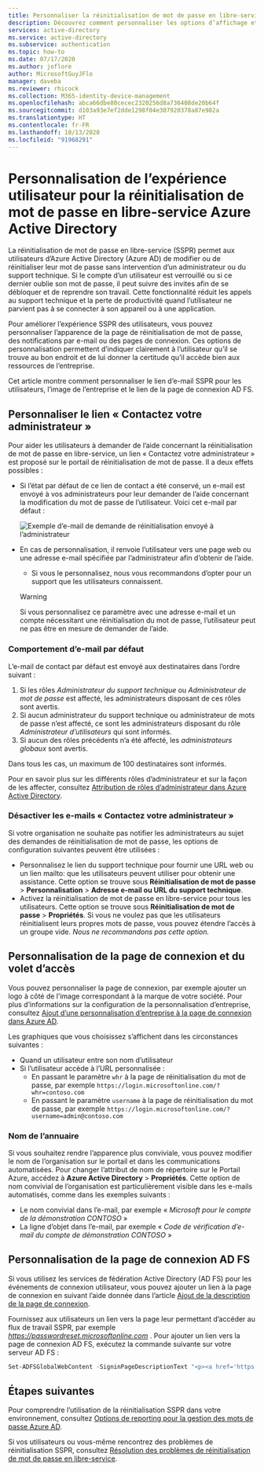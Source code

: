 ```yaml
---
title: Personnaliser la réinitialisation de mot de passe en libre-service - Azure Active Directory
description: Découvrez comment personnaliser les options d’affichage et d’expérience utilisateur pour la réinitialisation de mot de passe en libre-service Azure AD.
services: active-directory
ms.service: active-directory
ms.subservice: authentication
ms.topic: how-to
ms.date: 07/17/2020
ms.author: joflore
author: MicrosoftGuyJFlo
manager: daveba
ms.reviewer: rhicock
ms.collection: M365-identity-device-management
ms.openlocfilehash: abca66dbe80cecec2320256d8a736408de20b64f
ms.sourcegitcommit: d103a93e7ef2dde1298f04e307920378a87e982a
ms.translationtype: HT
ms.contentlocale: fr-FR
ms.lasthandoff: 10/13/2020
ms.locfileid: "91968291"
---
```

# <a name="customize-the-user-experience-for-azure-active-directory-self-service-password-reset"></a>Personnalisation de l’expérience utilisateur pour la réinitialisation de mot de passe en libre-service Azure Active Directory

La réinitialisation de mot de passe en libre-service (SSPR) permet aux utilisateurs d’Azure Active Directory (Azure AD) de modifier ou de réinitialiser leur mot de passe sans intervention d’un administrateur ou du support technique. Si le compte d’un utilisateur est verrouillé ou si ce dernier oublie son mot de passe, il peut suivre des invites afin de se débloquer et de reprendre son travail. Cette fonctionnalité réduit les appels au support technique et la perte de productivité quand l’utilisateur ne parvient pas à se connecter à son appareil ou à une application.

Pour améliorer l’expérience SSPR des utilisateurs, vous pouvez personnaliser l’apparence de la page de réinitialisation de mot de passe, des notifications par e-mail ou des pages de connexion. Ces options de personnalisation permettent d’indiquer clairement à l’utilisateur qu’il se trouve au bon endroit et de lui donner la certitude qu’il accède bien aux ressources de l’entreprise.
    
Cet article montre comment personnaliser le lien d’e-mail SSPR pour les utilisateurs, l’image de l’entreprise et le lien de la page de connexion AD FS.

## <a name="customize-the-contact-your-administrator-link"></a>Personnaliser le lien « Contactez votre administrateur »

Pour aider les utilisateurs à demander de l’aide concernant la réinitialisation de mot de passe en libre-service, un lien « Contactez votre administrateur » est proposé sur le portail de réinitialisation de mot de passe. Il a deux effets possibles :

* Si l’état par défaut de ce lien de contact a été conservé, un e-mail est envoyé à vos administrateurs pour leur demander de l’aide concernant la modification du mot de passe de l’utilisateur. Voici cet e-mail par défaut :

    ![Exemple d’e-mail de demande de réinitialisation envoyé à l’administrateur](./media/howto-sspr-customization/sspr-contact-admin.png)

* En cas de personnalisation, il renvoie l’utilisateur vers une page web ou une adresse e-mail spécifiée par l’administrateur afin d’obtenir de l’aide.
    * Si vous le personnalisez, nous vous recommandons d’opter pour un support que les utilisateurs connaissent.

    > [!WARNING]
    > Si vous personnalisez ce paramètre avec une adresse e-mail et un compte nécessitant une réinitialisation du mot de passe, l’utilisateur peut ne pas être en mesure de demander de l’aide.

### <a name="default-email-behavior"></a>Comportement d’e-mail par défaut

L’e-mail de contact par défaut est envoyé aux destinataires dans l’ordre suivant :

1. Si les rôles *Administrateur du support technique* ou *Administrateur de mot de passe* est affecté, les administrateurs disposant de ces rôles sont avertis.
1. Si aucun administrateur du support technique ou administrateur de mots de passe n’est affecté, ce sont les administrateurs disposant du rôle *Administrateur d’utilisateurs* qui sont informés.
1. Si aucun des rôles précédents n’a été affecté, les *administrateurs globaux* sont avertis.

Dans tous les cas, un maximum de 100 destinataires sont informés.

Pour en savoir plus sur les différents rôles d’administrateur et sur la façon de les affecter, consultez [Attribution de rôles d’administrateur dans Azure Active Directory](../users-groups-roles/directory-assign-admin-roles.md).

### <a name="disable-contact-your-administrator-emails"></a>Désactiver les e-mails « Contactez votre administrateur »

Si votre organisation ne souhaite pas notifier les administrateurs au sujet des demandes de réinitialisation de mot de passe, les options de configuration suivantes peuvent être utilisées :

* Personnalisez le lien du support technique pour fournir une URL web ou un lien mailto: que les utilisateurs peuvent utiliser pour obtenir une assistance. Cette option se trouve sous **Réinitialisation de mot de passe** > **Personnalisation** > **Adresse e-mail ou URL du support technique**.
* Activez la réinitialisation de mot de passe en libre-service pour tous les utilisateurs. Cette option se trouve sous **Réinitialisation de mot de passe** > **Propriétés**. Si vous ne voulez pas que les utilisateurs réinitialisent leurs propres mots de passe, vous pouvez étendre l’accès à un groupe vide. *Nous ne recommandons pas cette option.*

## <a name="customize-the-sign-in-page-and-access-panel"></a>Personnalisation de la page de connexion et du volet d’accès

Vous pouvez personnaliser la page de connexion, par exemple ajouter un logo à côté de l’image correspondant à la marque de votre société. Pour plus d’informations sur la configuration de la personnalisation d’entreprise, consultez [Ajout d’une personnalisation d’entreprise à la page de connexion dans Azure AD](../fundamentals/customize-branding.md).

Les graphiques que vous choisissez s’affichent dans les circonstances suivantes :

* Quand un utilisateur entre son nom d’utilisateur
* Si l’utilisateur accède à l’URL personnalisée :
   * En passant le paramètre `whr` à la page de réinitialisation du mot de passe, par exemple `https://login.microsoftonline.com/?whr=contoso.com`
   * En passant le paramètre `username` à la page de réinitialisation du mot de passe, par exemple `https://login.microsoftonline.com/?username=admin@contoso.com`

### <a name="directory-name"></a>Nom de l’annuaire

Si vous souhaitez rendre l’apparence plus conviviale, vous pouvez modifier le nom de l’organisation sur le portail et dans les communications automatisées. Pour changer l’attribut de nom de répertoire sur le Portail Azure, accédez à **Azure Active Directory** > **Propriétés**. Cette option de nom convivial de l’organisation est particulièrement visible dans les e-mails automatisés, comme dans les exemples suivants :

* Le nom convivial dans l’e-mail, par exemple « *Microsoft pour le compte de la démonstration CONTOSO* »
* La ligne d’objet dans l’e-mail, par exemple « *Code de vérification d’e-mail du compte de démonstration CONTOSO* »

## <a name="customize-the-ad-fs-sign-in-page"></a>Personnalisation de la page de connexion AD FS

Si vous utilisez les services de fédération Active Directory (AD FS) pour les événements de connexion utilisateur, vous pouvez ajouter un lien à la page de connexion en suivant l’aide donnée dans l’article [Ajout de la description de la page de connexion](/windows-server/identity/ad-fs/operations/add-sign-in-page-description).

Fournissez aux utilisateurs un lien vers la page leur permettant d’accéder au flux de travail SSPR, par exemple *https://passwordreset.microsoftonline.com* . Pour ajouter un lien vers la page de connexion AD FS, exécutez la commande suivante sur votre serveur AD FS :

``` powershell
Set-ADFSGlobalWebContent -SigninPageDescriptionText "<p><a href='https://passwordreset.microsoftonline.com' target='_blank'>Can't access your account?</a></p>"
```

## <a name="next-steps"></a>Étapes suivantes

Pour comprendre l’utilisation de la réinitialisation SSPR dans votre environnement, consultez [Options de reporting pour la gestion des mots de passe Azure AD](howto-sspr-reporting.md).

Si vos utilisateurs ou vous-même rencontrez des problèmes de réinitialisation SSPR, consultez [Résolution des problèmes de réinitialisation de mot de passe en libre-service](active-directory-passwords-troubleshoot.md).
